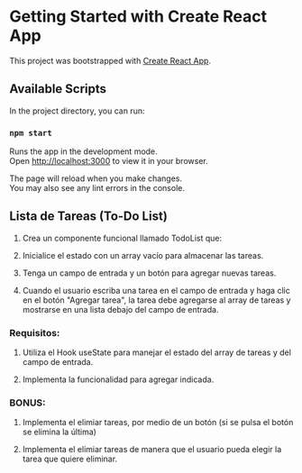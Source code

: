 # Getting Started with Create React App

This project was bootstrapped with [Create React App](https://github.com/facebook/create-react-app).

## Available Scripts

In the project directory, you can run:

### `npm start`

Runs the app in the development mode.\
Open [http://localhost:3000](http://localhost:3000) to view it in your browser.

The page will reload when you make changes.\
You may also see any lint errors in the console.

## Lista de Tareas (To-Do List)

1. Crea un componente funcional llamado TodoList que:

2. Inicialice el estado con un array vacío para almacenar las tareas.

3. Tenga un campo de entrada y un botón para agregar nuevas tareas.

4. Cuando el usuario escriba una tarea en el campo de entrada y haga clic en el botón "Agregar tarea", la tarea debe agregarse al array de tareas y mostrarse en una lista debajo del campo de entrada.

### Requisitos:

1. Utiliza el Hook useState para manejar el estado del array de tareas y del campo de entrada.

2. Implementa la funcionalidad para agregar indicada.

### BONUS:

1. Implementa el elimiar tareas, por medio de un botón (si se pulsa el botón se elimina la última)

2. Implementa el elimiar tareas de manera que el usuario pueda elegir la tarea que quiere eliminar.